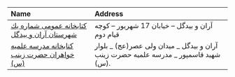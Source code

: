| Name                                                                    | Address                                                                            |
|:------------------------------------------------------------------------|:-----------------------------------------------------------------------------------|
| [كتابخانه عمومی شماره يك شهرستان آران و بيدگل](http://isfahanpl.ir)     | آران و بيدگل – خيابان 17 شهريور – كوچه قيام دوم                                    |
| [كتابخانه مدرسه علمیه خواهران حضرت زينب (س)](http://h-zeynabqom.whc.ir) | آران و بیدگل _ میدان ولی عصر(عج) _ بلوار شهید قاسمپور _ مدرسه علمیه حضرت زینب (س). |